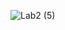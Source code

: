![Lab2 (5)](https://github.com/Yulika-17/BLPS2/assets/72934505/2c57eb34-f146-4373-9819-c7bf0f47aebd)
